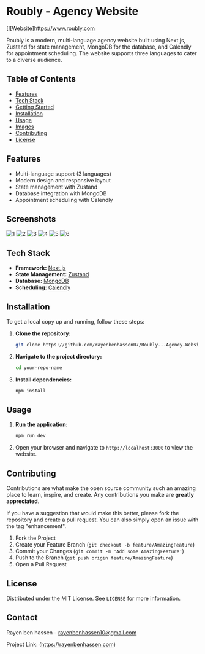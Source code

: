# Roubly - Agency Website

[![Website]https://www.roubly.com

Roubly is a modern, multi-language agency website built using Next.js, Zustand for state management, MongoDB for the database, and Calendly for appointment scheduling. The website supports three languages to cater to a diverse audience.


## Table of Contents
- [Features](#features)
- [Tech Stack](#tech-stack)
- [Getting Started](#getting-started)
- [Installation](#installation)
- [Usage](#usage)
- [Images](#images)
- [Contributing](#contributing)
- [License](#license)

## Features
- Multi-language support (3 languages)
- Modern design and responsive layout
- State management with Zustand
- Database integration with MongoDB
- Appointment scheduling with Calendly

## Screenshots

![1](https://github.com/rayenbenhassen07/Potfolio-Website/assets/133701994/46368c8c-d6ae-480c-855f-d301a836d1fb)
![2](https://github.com/rayenbenhassen07/Potfolio-Website/assets/133701994/96d26260-9a66-42db-be8b-840ebe63af9b)
![3](https://github.com/rayenbenhassen07/Potfolio-Website/assets/133701994/351d5bd3-0d67-4d5b-bf0f-2fe2f838406f)
![4](https://github.com/rayenbenhassen07/Potfolio-Website/assets/133701994/ae26866b-c656-42fe-adc3-7830d9d29222)
![5](https://github.com/rayenbenhassen07/Potfolio-Website/assets/133701994/4ce958d6-a813-4ce6-aec6-28c5e398b0f1)
![6](https://github.com/rayenbenhassen07/Potfolio-Website/assets/133701994/f68bee10-c3bc-465c-aba9-bfb4cf101e00)



## Tech Stack
- **Framework:** [Next.js](https://nextjs.org/)
- **State Management:** [Zustand](https://github.com/pmndrs/zustand)
- **Database:** [MongoDB](https://www.mongodb.com/)
- **Scheduling:** [Calendly](https://calendly.com/)

## Installation

To get a local copy up and running, follow these steps:

1. **Clone the repository:**
    ```sh
    git clone https://github.com/rayenbenhassen07/Roubly---Agency-Website.git
    ```
2. **Navigate to the project directory:**
    ```sh
    cd your-repo-name
    ```
3. **Install dependencies:**
    ```sh
    npm install
    ```

## Usage

1. **Run the application:**
    ```sh
    npm run dev
    ```
2. Open your browser and navigate to `http://localhost:3000` to view the website.

## Contributing

Contributions are what make the open source community such an amazing place to learn, inspire, and create. Any contributions you make are **greatly appreciated**.

If you have a suggestion that would make this better, please fork the repository and create a pull request. You can also simply open an issue with the tag "enhancement".

1. Fork the Project
2. Create your Feature Branch (`git checkout -b feature/AmazingFeature`)
3. Commit your Changes (`git commit -m 'Add some AmazingFeature'`)
4. Push to the Branch (`git push origin feature/AmazingFeature`)
5. Open a Pull Request

## License

Distributed under the MIT License. See `LICENSE` for more information.

## Contact

Rayen ben hassen - rayenbenhassen10@gmail.com

Project Link: (https://rayenbenhassen.com)
